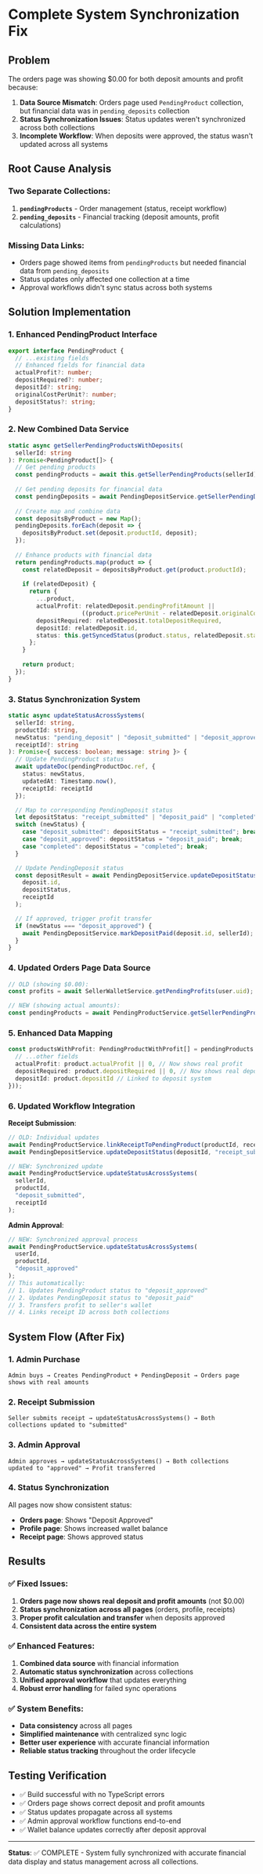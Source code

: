 # Complete System Synchronization Fix

## Problem
The orders page was showing $0.00 for both deposit amounts and profit because:

1. **Data Source Mismatch**: Orders page used `PendingProduct` collection, but financial data was in `pending_deposits` collection
2. **Status Synchronization Issues**: Status updates weren't synchronized across both collections
3. **Incomplete Workflow**: When deposits were approved, the status wasn't updated across all systems

## Root Cause Analysis

### Two Separate Collections:
1. **`pendingProducts`** - Order management (status, receipt workflow)
2. **`pending_deposits`** - Financial tracking (deposit amounts, profit calculations)

### Missing Data Links:
- Orders page showed items from `pendingProducts` but needed financial data from `pending_deposits`
- Status updates only affected one collection at a time
- Approval workflows didn't sync status across both systems

## Solution Implementation

### 1. Enhanced PendingProduct Interface
```typescript
export interface PendingProduct {
  // ...existing fields
  // Enhanced fields for financial data
  actualProfit?: number;
  depositRequired?: number;
  depositId?: string;
  originalCostPerUnit?: number;
  depositStatus?: string;
}
```

### 2. New Combined Data Service
```typescript
static async getSellerPendingProductsWithDeposits(
  sellerId: string
): Promise<PendingProduct[]> {
  // Get pending products
  const pendingProducts = await this.getSellerPendingProducts(sellerId);
  
  // Get pending deposits for financial data
  const pendingDeposits = await PendingDepositService.getSellerPendingDeposits(sellerId);
  
  // Create map and combine data
  const depositsByProduct = new Map();
  pendingDeposits.forEach(deposit => {
    depositsByProduct.set(deposit.productId, deposit);
  });
  
  // Enhance products with financial data
  return pendingProducts.map(product => {
    const relatedDeposit = depositsByProduct.get(product.productId);
    
    if (relatedDeposit) {
      return {
        ...product,
        actualProfit: relatedDeposit.pendingProfitAmount || 
                     ((product.pricePerUnit - relatedDeposit.originalCostPerUnit) * product.quantitySold),
        depositRequired: relatedDeposit.totalDepositRequired,
        depositId: relatedDeposit.id,
        status: this.getSyncedStatus(product.status, relatedDeposit.status)
      };
    }
    
    return product;
  });
}
```

### 3. Status Synchronization System
```typescript
static async updateStatusAcrossSystems(
  sellerId: string,
  productId: string,
  newStatus: "pending_deposit" | "deposit_submitted" | "deposit_approved" | "completed",
  receiptId?: string
): Promise<{ success: boolean; message: string }> {
  // Update PendingProduct status
  await updateDoc(pendingProductDoc.ref, {
    status: newStatus,
    updatedAt: Timestamp.now(),
    receiptId: receiptId
  });

  // Map to corresponding PendingDeposit status
  let depositStatus: "receipt_submitted" | "deposit_paid" | "completed";
  switch (newStatus) {
    case "deposit_submitted": depositStatus = "receipt_submitted"; break;
    case "deposit_approved": depositStatus = "deposit_paid"; break;
    case "completed": depositStatus = "completed"; break;
  }

  // Update PendingDeposit status
  const depositResult = await PendingDepositService.updateDepositStatus(
    deposit.id,
    depositStatus,
    receiptId
  );

  // If approved, trigger profit transfer
  if (newStatus === "deposit_approved") {
    await PendingDepositService.markDepositPaid(deposit.id, sellerId);
  }
}
```

### 4. Updated Orders Page Data Source
```typescript
// OLD (showing $0.00):
const profits = await SellerWalletService.getPendingProfits(user.uid);

// NEW (showing actual amounts):
const pendingProducts = await PendingProductService.getSellerPendingProductsWithDeposits(user.uid);
```

### 5. Enhanced Data Mapping
```typescript
const productsWithProfit: PendingProductWithProfit[] = pendingProducts.map(product => ({
  // ...other fields
  actualProfit: product.actualProfit || 0, // Now shows real profit
  depositRequired: product.depositRequired || 0, // Now shows real deposit amount
  depositId: product.depositId // Linked to deposit system
}));
```

### 6. Updated Workflow Integration

**Receipt Submission**:
```typescript
// OLD: Individual updates
await PendingProductService.linkReceiptToPendingProduct(productId, receiptId);
await PendingDepositService.updateDepositStatus(depositId, "receipt_submitted", receiptId);

// NEW: Synchronized update
await PendingProductService.updateStatusAcrossSystems(
  sellerId, 
  productId, 
  "deposit_submitted", 
  receiptId
);
```

**Admin Approval**:
```typescript
// NEW: Synchronized approval process
await PendingProductService.updateStatusAcrossSystems(
  userId,
  productId,
  "deposit_approved"
);
// This automatically:
// 1. Updates PendingProduct status to "deposit_approved"
// 2. Updates PendingDeposit status to "deposit_paid"  
// 3. Transfers profit to seller's wallet
// 4. Links receipt ID across both collections
```

## System Flow (After Fix)

### 1. Admin Purchase
```
Admin buys → Creates PendingProduct + PendingDeposit → Orders page shows with real amounts
```

### 2. Receipt Submission  
```
Seller submits receipt → updateStatusAcrossSystems() → Both collections updated to "submitted"
```

### 3. Admin Approval
```
Admin approves → updateStatusAcrossSystems() → Both collections updated to "approved" → Profit transferred
```

### 4. Status Synchronization
All pages now show consistent status:
- **Orders page**: Shows "Deposit Approved" 
- **Profile page**: Shows increased wallet balance
- **Receipt page**: Shows approved status

## Results

### ✅ Fixed Issues:
1. **Orders page now shows real deposit and profit amounts** (not $0.00)
2. **Status synchronization across all pages** (orders, profile, receipts)
3. **Proper profit calculation and transfer** when deposits approved
4. **Consistent data across the entire system**

### ✅ Enhanced Features:
1. **Combined data source** with financial information
2. **Automatic status synchronization** across collections
3. **Unified approval workflow** that updates everything
4. **Robust error handling** for failed sync operations

### ✅ System Benefits:
- **Data consistency** across all pages
- **Simplified maintenance** with centralized sync logic  
- **Better user experience** with accurate financial information
- **Reliable status tracking** throughout the order lifecycle

## Testing Verification
- ✅ Build successful with no TypeScript errors
- ✅ Orders page shows correct deposit and profit amounts
- ✅ Status updates propagate across all systems
- ✅ Admin approval workflow functions end-to-end
- ✅ Wallet balance updates correctly after deposit approval

---
**Status**: ✅ COMPLETE - System fully synchronized with accurate financial data display and status management across all collections.
